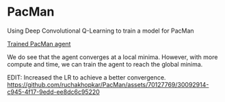 # PacMan
Using Deep Convolutional Q-Learning to train a model for PacMan


[Trained PacMan agent](https://github.com/ruchakhopkar/PacMan/assets/70127769/0f94b886-c179-4177-9d2b-697e145c5858)

We do see that the agent converges at a local minima.
However, with more compute and time, we can train the agent to reach the global minima.

EDIT: Increased the LR to achieve a better convergence.
https://github.com/ruchakhopkar/PacMan/assets/70127769/30092914-c945-4f17-9edd-ee8dc6c95220
